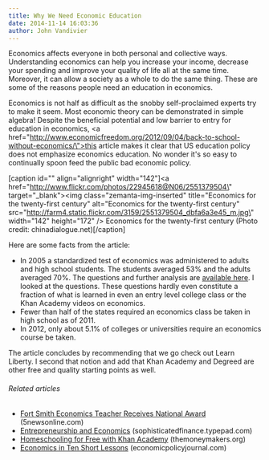 ```yaml
---
title: Why We Need Economic Education
date: 2014-11-14 16:03:36
author: John Vandivier
---
```




Economics affects everyone in both personal and collective ways. Understanding economics can help you increase your income, decrease your spending and improve your quality of life all at the same time. Moreover, it can allow a society as a whole to do the same thing. These are some of the reasons people need an education in economics.

Economics is not half as difficult as the snobby self-proclaimed experts try to make it seem. Most economic theory can be demonstrated in simple algebra! Despite the beneficial potential and low barrier to entry for education in economics, <a href=\"http://www.economicfreedom.org/2012/09/04/back-to-school-without-economics/\">this article</a> makes it clear that US education policy does not emphasize economics education. No wonder it's so easy to continually spoon feed the public bad economic policy.

[caption id=\"\" align=\"alignright\" width=\"142\"]<a href=\"http://www.flickr.com/photos/22945618@N06/2551379504\" target=\"_blank\"><img class=\"zemanta-img-inserted\" title=\"Economics for the twenty-first century\" alt=\"Economics for the twenty-first century\" src=\"http://farm4.static.flickr.com/3159/2551379504_dbfa6a3e45_m.jpg\" width=\"142\" height=\"172\" /></a> Economics for the twenty-first century (Photo credit: chinadialogue.net)[/caption]

Here are some facts from the article:
<ul>
	<li>In 2005 a standardized test of economics was administered to adults and high school students. The students averaged 53% and the adults averaged 70%. The questions and further analysis are <a href=\"http://www.councilforeconed.org/cel/WhatAmericansKnowAboutEconomics_042605-3.pdf\">available here</a>. I looked at the questions. These questions hardly even constitute a fraction of what is learned in even an entry level college class or the Khan Academy videos on economics.</li>
	<li>Fewer than half of the states required an economics class be taken in high school as of 2011.</li>
	<li>In 2012, only about 5.1% of colleges or universities require an economics course be taken.</li>
</ul>
The article concludes by recommending that we go check out Learn Liberty. I second that notion and add that Khan Academy and Degreed are other free and quality starting points as well.
<h6 class=\"zemanta-related-title\" style=\"font-size:1em;\">Related articles</h6>
<ul class=\"zemanta-article-ul\">
	<li class=\"zemanta-article-ul-li\"><a href=\"http://5newsonline.com/2013/09/26/fort-smith-economics-teacher-receives-national-award/\" target=\"_blank\">Fort Smith Economics Teacher Receives National Award</a> (5newsonline.com)</li>
	<li class=\"zemanta-article-ul-li\"><a href=\"http://sophisticatedfinance.typepad.com/sophisticated_finance/2013/09/entrepreneurship-and-economics.html\" target=\"_blank\">Entrepreneurship and Economics</a> (sophisticatedfinance.typepad.com)</li>
	<li class=\"zemanta-article-ul-li\"><a href=\"http://themoneymakers.org/homeschooling-for-free-with-khan-academy/00599/\" target=\"_blank\">Homeschooling for Free with Khan Academy</a> (themoneymakers.org)</li>
	<li class=\"zemanta-article-ul-li\"><a href=\"http://www.economicpolicyjournal.com/2013/09/economics-in-ten-short-lessons.html\" target=\"_blank\">Economics in Ten Short Lessons</a> (economicpolicyjournal.com)</li>
</ul>